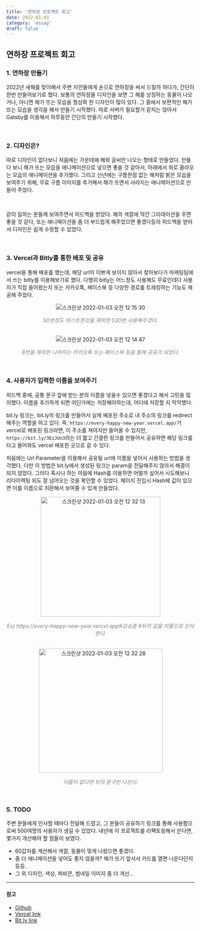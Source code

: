 ```yaml
---
title: '연하장 프로젝트 회고'
date: 2022-01-01
category: 'essay'
draft: false
---
```


## 연하장 프로젝트 회고

### 1. 연하장 만들기

2022년 새해를 맞이해서 주변 지인들에게 손으로 연하장을 써서 드릴까 하다가, 간단히 한번 만들어보기로 했다.
보통의 연하장들 디자인을 보면 그 해를 상징하는 동물이 나오거나, 아니면 해가 뜨는 모습을 형상화 한 디자인이 많이 있다. 그 중에서 보편적인 해가 뜨는 모습을 생각을 해서 만들기 시작했다. 따로 서버가 필요할거 같지는 않아서 Gatsby를 이용해서 하루동안 간단히 만들기 시작했다.

<br/>

### 2. 디자인은?

따로 디자인이 없다보니 처음에는 가운데에 해와 글씨만 나오는 형태로 만들었다. 만들다 보니 해가 뜨는 모습을 애니메이션으로 넣으면 좋을 것 같아서, 아래에서 위로 올라오는 모습의 애니메이션을 추가했다. 그리고 신년에는 구름한점 없는 해처럼 밝은 모습을 보여주기 위해, 무료 구름 이미지를 추가해서 해가 뜨면서 사라지는 애니메이션으로 만들어 주었다.

<br/>

같이 일하는 분들께 보여주면서 피드백을 받았다. 해의 색깔에 약간 그라데이션을 주면 좋을 것 같다, 또는 애니메이션을 좀 더 부드럽게 해주었으면 좋겠다등의 피드백을 받아서 디자인은 쉽게 수정할 수 있었다.

<br/>

### 3. Vercel과 Bitly를 통한 배포 및 공유

vercel을 통해 배포를 했는데, 해당 url이 이쁘게 보이지 않아서 찾아보다가 마케팅팀에서 쓰는 bitly를 이용해보기로 했다. 다행히 bitly는 어느정도 사용해도 무료인데다 사용자가 직접 들어왔는지 또는 카카오톡, 페이스북 등 다양한 경로를 트레킹하는 기능도 제공해 주었다.

<div style="text-align:center">
<img  alt="스크린샷 2022-01-03 오전 12 15 30" src="https://user-images.githubusercontent.com/34129711/147880336-6f270d03-ebb6-4061-b4b0-d203ce473bf4.png">
  <p style="color:gray;font-style:italic">50번정도 테스트한것을 제외한 530번 사용해주셨다. </p>
</div>

<br/>

<div style="text-align:center">
<img alt="스크린샷 2022-01-03 오전 12 14 47" src="https://user-images.githubusercontent.com/34129711/147880338-bea2d65f-e184-49dd-accb-dff21d914a4d.png">
  <p style="color:gray;font-style:italic">8번을 제외한 나머지는 카카오톡 또는 페이스북 등을 통해 공유가 되었다.</p>
</div>

<br/>

### 4. 사용자가 입력한 이름을 보여주기

피드백 중에, 공통 문구 앞에 받는 분의 이름을 넣을수 있으면 좋겠다고 해서 고민을 많이했다. 이름을 추가하게 되면 어딘가에는 저장해야하는데, 어디에 저장할 지 막막헀다.

bit.ly 링크는, bit.ly의 링크를 만들어서 실제 배포된 주소로 내 주소의 링크를 redirect해주는 역할을 하고 있다.
즉. `https://every-happy-new-year.vercel.app/`가 vercel로 배포된 링크라면, 이 주소를 쳐야지만 들어올 수 있지만, `https://bit.ly/3EzJUo3`라는 더 짧고 간결한 링크를 만들어서 공유하면 해당 링크를 타고 들어와도 vercel 배포한 곳으로 갈 수 있다.

처음에는 Url Parameter을 이용해서 공유될 url에 이름을 넣어서 사용하는 방법을 생각했다. 다만 이 방법은 bit.ly에서 생성된 링크는 param을 전달해주지 않아서 해결이 되지 않았다. 그러다 혹시나 하는 마음에 Hash를 이용하면 어떨까 싶어서 시도해보니 리다이렉팅 되도 잘 넘어오는 것을 확인할 수 있었다. 페이지 진입시 Hash에 값이 있으면 이를 이름으로 치환해서 보여줄 수 있게 만들었다.

<div style="text-align:center">
<img width="320" alt="스크린샷 2022-01-03 오전 12 32 13" src="https://user-images.githubusercontent.com/34129711/147880725-fab8afd3-381c-499d-a331-0e6010b9fd31.png">
  <p style="color:gray;font-style:italic">
  Ex) https://every-happy-new-year.vercel.app#강승훈 #뒤의 값을 이름으로 인식한다.
   </p>
</div>

<br/>

<div style="text-align:center">
  <img width="331" alt="스크린샷 2022-01-03 오전 12 32 28" src="https://user-images.githubusercontent.com/34129711/147880727-5c22a305-01d1-460d-95d7-350bf15cd346.png">
    <p style="color:gray;font-style:italic">
    이름이 없다면 뒤의 문구만 나온다.
    </p>
</div>

<br/>

### 5. TODO

주변 분들에게 인사할 때마다 전달해 드렸고, 그 분들이 공유하기 링크를 통해 사용함으로써 500여명의 사용자가 생길 수 있었다. 내년에 이 프로젝트를 리팩토링해서 쓴다면, 몇가지 개선해야 할 점들이 보였다.

- 60갑자를 계산해서 색깔, 동물이 맞게 나왔으면 좋겠다.
- 좀 더 애니메이션을 넣어도 좋지 않을까? 해가 뜨기 앞서서 카드를 열면 나온다던지 등등.
- 그 외 디자인, 색상, 파비콘, 썸네일 이미지 좀 더 개선...

---

#### 참고

- [Github](https://github.com/bluelion2/happy_new_year)
- [Vercel link](https://every-happy-new-year.vercel.app/#%EA%B0%95%EC%8A%B9%ED%9B%88)
- [Bit.ly link](https://bit.ly/3EzJUo3)
